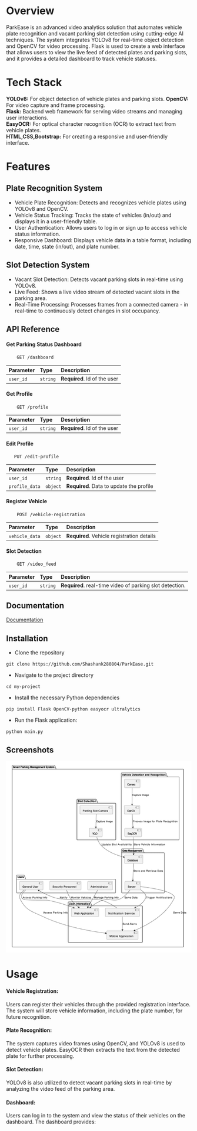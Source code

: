
# Overview

ParkEase is an advanced video analytics solution that automates vehicle plate recognition and vacant parking slot detection using cutting-edge AI techniques. The system integrates YOLOv8 for real-time object detection and OpenCV for video processing. Flask is used to create a web interface that allows users to view the live feed of detected plates and parking slots, and it provides a detailed dashboard to track vehicle statuses.

# Tech Stack

**YOLOv8:** For object detection of vehicle plates and parking slots.
**OpenCV:** For video capture and frame processing.   
**Flask:** Backend web framework for serving video streams and managing user interactions.  
**EasyOCR:** For optical character recognition (OCR) to extract text from vehicle plates.  
**HTML,CSS,Bootstrap:** For creating a responsive and user-friendly interface.

# Features
## Plate Recognition System
- Vehicle Plate Recognition: Detects and recognizes vehicle plates using YOLOv8 and OpenCV.
- Vehicle Status Tracking: Tracks the state of vehicles (in/out) and displays it in a user-friendly table.
- User Authentication: Allows users to log in or sign up to access vehicle status information.
- Responsive Dashboard: Displays vehicle data in a table format, including date, time, state (in/out), and plate number.

## Slot Detection System
- Vacant Slot Detection: Detects vacant parking slots in real-time using YOLOv8.
- Live Feed: Shows a live video stream of detected vacant slots in the parking area.
- Real-Time Processing: Processes frames from a connected camera - in real-time to continuously detect changes in slot occupancy.


## API Reference

#### Get Parking Status Dashboard
```http
    GET /dashboard
```

| Parameter | Type     | Description                  |
| :-------- | :------- | :-------------------------   |
| `user_id` | `string` | **Required**. Id of the user |

#### Get Profile

```http
    GET /profile
```
| Parameter | Type     | Description                  |
| :-------- | :------- | :-------------------------   |
| `user_id` | `string` | **Required**. Id of the user |

#### Edit Profile

```http
   PUT /edit-profile
```
| Parameter           | Type     | Description                                   |
| :--------           | :------- | :--------------------------------             |
| `user_id`           | `string` | **Required**. Id of the user                  |
| `profile_data`      | `object` | **Required**. Data to update the profile      |

#### Register Vehicle
```http
    POST /vehicle-registration
```
| Parameter      | Type     | Description                                |
| :--------      | :------- | :-------------------------                 |
| `vehicle_data` | `object` | **Required**. Vehicle registration details |


#### Slot Detection
```http
    GET /video_feed
```
| Parameter | Type     | Description                  |
| :-------- | :------- | :-------------------------   |
| `user_id` | `string` | **Required**. real-time video of parking slot detection. |


## Documentation

[Documentation](https://linktodocumentation)


## Installation

- Clone the repository
```
git clone https://github.com/Shashank280804/ParkEase.git
```
- Navigate to the project directory
```
cd my-project
```  
- Install the necessary Python dependencies    
```
pip install Flask OpenCV-python easyocr ultralytics
```
- Run the Flask application:
```
python main.py
```

## Screenshots

![System Architecture](<Screenshot 2024-10-25 002243.png>)



# Usage
#### Vehicle Registration:
Users can register their vehicles through the provided registration interface. The system will store vehicle information, including the plate number, for future recognition.  
#### Plate Recognition:
The system captures video frames using OpenCV, and YOLOv8 is used to detect vehicle plates. EasyOCR then extracts the text from the detected plate for further processing.
#### Slot Detection:
YOLOv8 is also utilized to detect vacant parking slots in real-time by analyzing the video feed of the parking area.
#### Dashboard:
Users can log in to the system and view the status of their vehicles on the dashboard. The dashboard provides:

